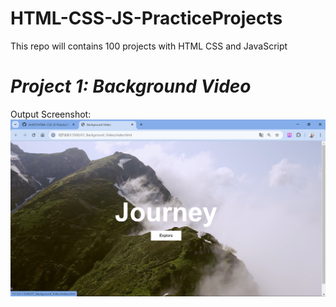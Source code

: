 # HTML-CSS-JS-PracticeProjects

This repo will contains 100 projects with HTML CSS and JavaScript

# ***Project 1: Background Video***

Output Screenshot:
![alt text](https://github.com/rhr007/HTML-CSS-JS-PracticeProjects/blob/main/00_Output_SS/P01_1.png?raw=true)
